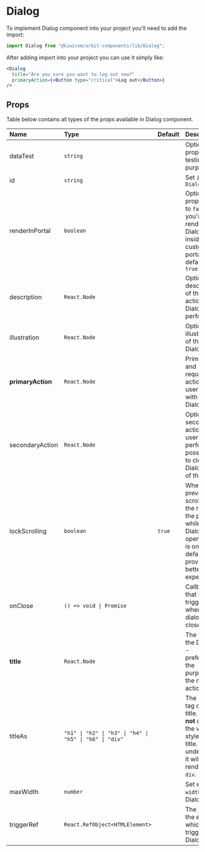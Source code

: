 # Dialog

To implement Dialog component into your project you'll need to add the import:

```jsx
import Dialog from "@kiwicom/orbit-components/lib/Dialog";
```

After adding import into your project you can use it simply like:

```jsx
<Dialog
  title="Are you sure you want to log out now?"
  primaryAction={<Button type="critical">Log out</Button>}
/>
```

## Props

Table below contains all types of the props available in Dialog component.

| Name              | Type                                                    | Default | Description                                                                                                                           |
| :---------------- | :------------------------------------------------------ | :------ | :------------------------------------------------------------------------------------------------------------------------------------ |
| dataTest          | `string`                                                |         | Optional prop for testing purposes.                                                                                                   |
| id                | `string`                                                |         | Set `id` for `Dialog`                                                                                                                 |
| renderInPortal    | `boolean`                                               |         | Optional prop, set it to `false` if you're rendering Dialog inside a custom portal, defaults to `true`                                |
| description       | `React.Node`                                            |         | Optional description of the main action that Dialog performs.                                                                         |
| illustration      | `React.Node`                                            |         | Optional illustration of the Dialog.                                                                                                  |
| **primaryAction** | `React.Node`                                            |         | Primary and required action that user can do with the Dialog.                                                                         |
| secondaryAction   | `React.Node`                                            |         | Optional, secondary action that user can perform - possibility to close the Dialog most of the time.                                  |
| lockScrolling     | `boolean`                                               | `true`  | Whether to prevent scrolling of the rest of the page while Dialog is open. This is on by default to provide a better user experience. |
| onClose           | `() => void \| Promise`                                 |         | Callback that is triggered when the dialog is closed.                                                                                 |
| **title**         | `React.Node`                                            |         | The title of the Dialog - preferably the purpose of the main action.                                                                  |
| titleAs           | `"h1" \| "h2" \| "h3" \| "h4" \| "h5" \| "h6" \| "div"` |         | The HTML tag of the title. It **does not** change the visual style of the title. If undefined, it will render as a `div`.             |
| maxWidth          | `number`                                                |         | Set `max-width` for Dialog                                                                                                            |
| triggerRef        | `React.RefObject<HTMLElement>`                          |         | The ref to the element which triggers the Dialog.                                                                                     |
